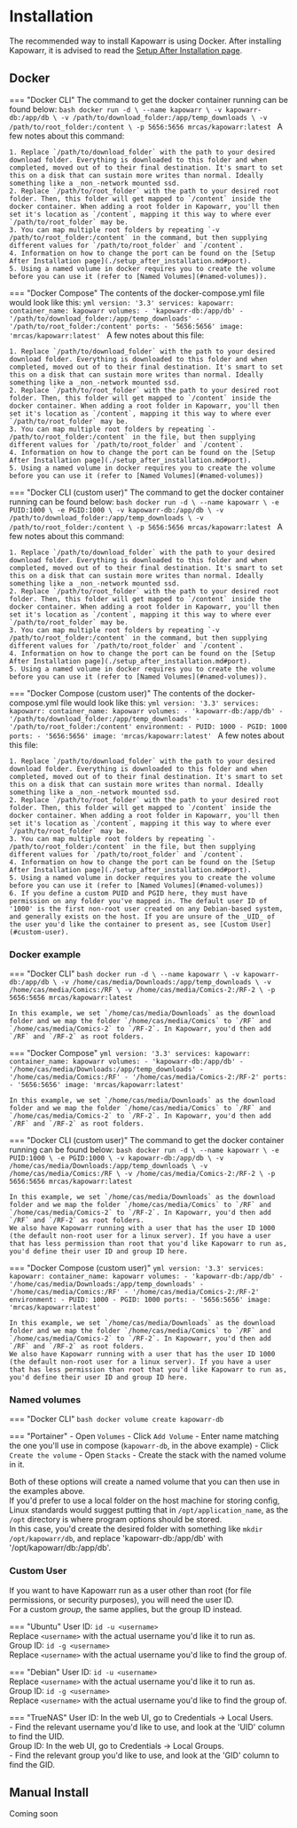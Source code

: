 # Installation

The recommended way to install Kapowarr is using Docker. After installing Kapowarr, it is advised to read the [Setup After Installation page](./setup_after_installation.md).

## Docker

=== "Docker CLI"
    The command to get the docker container running can be found below:
    ```bash
    docker run -d \
        --name kapowarr \
        -v kapowarr-db:/app/db \
        -v /path/to/download_folder:/app/temp_downloads \
        -v /path/to/root_folder:/content \
        -p 5656:5656
        mrcas/kapowarr:latest
    ```
    A few notes about this command:

    1. Replace `/path/to/download_folder` with the path to your desired download folder. Everything is downloaded to this folder and when completed, moved out of to their final destination. It's smart to set this on a disk that can sustain more writes than normal. Ideally something like a _non_-network mounted ssd.
    2. Replace `/path/to/root_folder` with the path to your desired root folder. Then, this folder will get mapped to `/content` inside the docker container. When adding a root folder in Kapowarr, you'll then set it's location as `/content`, mapping it this way to where ever `/path/to/root_folder` may be.
    3. You can map multiple root folders by repeating `-v /path/to/root_folder:/content` in the command, but then supplying different values for `/path/to/root_folder` and `/content`.
    4. Information on how to change the port can be found on the [Setup After Installation page](./setup_after_installation.md#port).
    5. Using a named volume in docker requires you to create the volume before you can use it (refer to [Named Volumes](#named-volumes)).

=== "Docker Compose"
    The contents of the docker-compose.yml file would look like this:
    ```yml
    version: '3.3'
    services:
        kapowarr:
            container_name: kapowarr
            volumes:
                - 'kapowarr-db:/app/db'
                - '/path/to/download_folder:/app/temp_downloads'
                - '/path/to/root_folder:/content'
            ports:
                - '5656:5656'
            image: 'mrcas/kapowarr:latest'
    ```
    A few notes about this file:

    1. Replace `/path/to/download_folder` with the path to your desired download folder. Everything is downloaded to this folder and when completed, moved out of to their final destination. It's smart to set this on a disk that can sustain more writes than normal. Ideally something like a _non_-network mounted ssd.
    2. Replace `/path/to/root_folder` with the path to your desired root folder. Then, this folder will get mapped to `/content` inside the docker container. When adding a root folder in Kapowarr, you'll then set it's location as `/content`, mapping it this way to where ever `/path/to/root_folder` may be.
    3. You can map multiple root folders by repeating `- /path/to/root_folder:/content` in the file, but then supplying different values for `/path/to/root_folder` and `/content`.
    4. Information on how to change the port can be found on the [Setup After Installation page](./setup_after_installation.md#port).
    5. Using a named volume in docker requires you to create the volume before you can use it (refer to [Named Volumes](#named-volumes))

=== "Docker CLI (custom user)"
    The command to get the docker container running can be found below:
    ```bash
    docker run -d \
        --name kapowarr \
        -e PUID:1000 \
        -e PGID:1000 \
        -v kapowarr-db:/app/db \
        -v /path/to/download_folder:/app/temp_downloads \
        -v /path/to/root_folder:/content \
        -p 5656:5656
        mrcas/kapowarr:latest
    ```
    A few notes about this command:

    1. Replace `/path/to/download_folder` with the path to your desired download folder. Everything is downloaded to this folder and when completed, moved out of to their final destination. It's smart to set this on a disk that can sustain more writes than normal. Ideally something like a _non_-network mounted ssd.
    2. Replace `/path/to/root_folder` with the path to your desired root folder. Then, this folder will get mapped to `/content` inside the docker container. When adding a root folder in Kapowarr, you'll then set it's location as `/content`, mapping it this way to where ever `/path/to/root_folder` may be.
    3. You can map multiple root folders by repeating `-v /path/to/root_folder:/content` in the command, but then supplying different values for `/path/to/root_folder` and `/content`.
    4. Information on how to change the port can be found on the [Setup After Installation page](./setup_after_installation.md#port).
    5. Using a named volume in docker requires you to create the volume before you can use it (refer to [Named Volumes](#named-volumes)).

=== "Docker Compose (custom user)"
    The contents of the docker-compose.yml file would look like this:
    ```yml
    version: '3.3'
    services:
        kapowarr:
            container_name: kapowarr
            volumes:
                - 'kapowarr-db:/app/db'
                - '/path/to/download_folder:/app/temp_downloads'
                - '/path/to/root_folder:/content'
            environment:
                - PUID: 1000
                - PGID: 1000
            ports:
                - '5656:5656'
            image: 'mrcas/kapowarr:latest'
    ```
    A few notes about this file:

    1. Replace `/path/to/download_folder` with the path to your desired download folder. Everything is downloaded to this folder and when completed, moved out of to their final destination. It's smart to set this on a disk that can sustain more writes than normal. Ideally something like a _non_-network mounted ssd.
    2. Replace `/path/to/root_folder` with the path to your desired root folder. Then, this folder will get mapped to `/content` inside the docker container. When adding a root folder in Kapowarr, you'll then set it's location as `/content`, mapping it this way to where ever `/path/to/root_folder` may be.
    3. You can map multiple root folders by repeating `- /path/to/root_folder:/content` in the file, but then supplying different values for `/path/to/root_folder` and `/content`.
    4. Information on how to change the port can be found on the [Setup After Installation page](./setup_after_installation.md#port).
    5. Using a named volume in docker requires you to create the volume before you can use it (refer to [Named Volumes](#named-volumes))
    6. If you define a custom PUID and PGID here, they must have permission on any folder you've mapped in. The default user ID of '1000' is the first non-root user created on any Debian-based system, and generally exists on the host. If you are unsure of the _UID_ of the user you'd like the container to present as, see [Custom User](#custom-user).

### Docker example

=== "Docker CLI"
    ```bash
    docker run -d \
        --name kapowarr \
        -v kapowarr-db:/app/db \
        -v /home/cas/media/Downloads:/app/temp_downloads \
        -v /home/cas/media/Comics:/RF \
        -v /home/cas/media/Comics-2:/RF-2 \
        -p 5656:5656
        mrcas/kapowarr:latest
    ```

    In this example, we set `/home/cas/media/Downloads` as the download folder and we map the folder `/home/cas/media/Comics` to `/RF` and `/home/cas/media/Comics-2` to `/RF-2`. In Kapowarr, you'd then add `/RF` and `/RF-2` as root folders.

=== "Docker Compose"
    ```yml
    version: '3.3'
    services:
        kapowarr:
            container_name: kapowarr
            volumes:
                - 'kapowarr-db:/app/db'
                - '/home/cas/media/Downloads:/app/temp_downloads'
                - '/home/cas/media/Comics:/RF'
                - '/home/cas/media/Comics-2:/RF-2'
            ports:
                - '5656:5656'
            image: 'mrcas/kapowarr:latest'
    ```

    In this example, we set `/home/cas/media/Downloads` as the download folder and we map the folder `/home/cas/media/Comics` to `/RF` and `/home/cas/media/Comics-2` to `/RF-2`. In Kapowarr, you'd then add `/RF` and `/RF-2` as root folders.

=== "Docker CLI (custom user)"
    The command to get the docker container running can be found below:
    ```bash
    docker run -d \
        --name kapowarr \
        -e PUID:1000 \
        -e PGID:1000 \
        -v kapowarr-db:/app/db \
        -v /home/cas/media/Downloads:/app/temp_downloads \
        -v /home/cas/media/Comics:/RF \
        -v /home/cas/media/Comics-2:/RF-2 \
        -p 5656:5656
        mrcas/kapowarr:latest
    ```

    In this example, we set `/home/cas/media/Downloads` as the download folder and we map the folder `/home/cas/media/Comics` to `/RF` and `/home/cas/media/Comics-2` to `/RF-2`. In Kapowarr, you'd then add `/RF` and `/RF-2` as root folders.  
    We also have Kapowarr running with a user that has the user ID 1000 (the default non-root user for a linux server). If you have a user that has less permission than root that you'd like Kapowarr to run as, you'd define their user ID and group ID here.

=== "Docker Compose (custom user)"
    ```yml
    version: '3.3'
    services:
        kapowarr:
            container_name: kapowarr
            volumes:
                - 'kapowarr-db:/app/db'
                - '/home/cas/media/Downloads:/app/temp_downloads'
                - '/home/cas/media/Comics:/RF'
                - '/home/cas/media/Comics-2:/RF-2'
            environment:
                - PUID: 1000
                - PGID: 1000
            ports:
                - '5656:5656'
            image: 'mrcas/kapowarr:latest'
    ```

    In this example, we set `/home/cas/media/Downloads` as the download folder and we map the folder `/home/cas/media/Comics` to `/RF` and `/home/cas/media/Comics-2` to `/RF-2`. In Kapowarr, you'd then add `/RF` and `/RF-2` as root folders.  
    We also have Kapowarr running with a user that has the user ID 1000 (the default non-root user for a linux server). If you have a user that has less permission than root that you'd like Kapowarr to run as, you'd define their user ID and group ID here.

### Named volumes

=== "Docker CLI"
    ```bash
    docker volume create kapowarr-db
    ```

=== "Portainer"
    - Open `Volumes`
    - Click `Add Volume`
    - Enter name matching the one you'll use in compose (`kapowarr-db`, in the above example)
    - Click `Create the volume`
    - Open `Stacks`
    - Create the stack with the named volume in it.

Both of these options will create a named volume that you can then use in the examples above.  
If you'd prefer to use a local folder on the host machine for storing config, Linux standards would suggest putting that in `/opt/application_name`, as the `/opt` directory is where program options should be stored.  
In this case, you'd create the desired folder with something like `mkdir /opt/kapowarr/db`, and replace 'kapowarr-db:/app/db' with '/opt/kapowarr/db:/app/db'.

### Custom User

If you want to have Kapowarr run as a user other than root (for file permissions, or security purposes), you will need the user ID.  
For a custom _group_, the same applies, but the group ID instead.  

=== "Ubuntu"
    User ID: `id -u <username>`  
    Replace `<username>` with the actual username you'd like it to run as.  
    Group ID: `id -g <username>`  
    Replace `<username>` with the actual username you'd like to find the group of.

=== "Debian"
    User ID: `id -u <username>`  
    Replace `<username>` with the actual username you'd like it to run as.  
    Group ID: `id -g <username>`  
    Replace `<username>` with the actual username you'd like to find the group of.

=== "TrueNAS"
    User ID: In the web UI, go to Credentials -> Local Users.  
    - Find the relevant username you'd like to use, and look at the 'UID' column to find the UID.  
    Group ID: In the web UI, go to Credentials -> Local Groups.  
    - Find the relevant group you'd like to use, and look at the 'GID' column to find the GID.

## Manual Install

Coming soon
